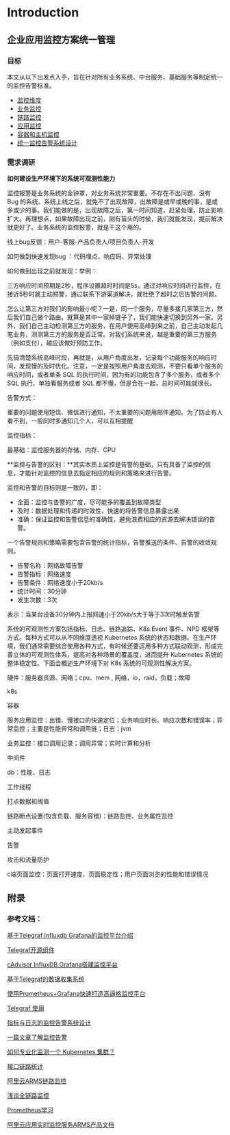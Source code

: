 # Introduction

## 企业应用监控方案统一管理

### 目标

本文从以下出发点入手，旨在针对所有业务系统、中台服务、基础服务等制定统一的监控告警标准。

* [监控维度](metrics/README.md)
* [业务监控](biz/README.md)
* [链路监控](trace/README.md)
* [应用监控](app/root.md)
* [容器和主机监控](hardware/root.md)
* [统一监控告警系统设计](architect/root.md)



### 需求调研

**如何建设生产环境下的系统可观测性能力**

监控报警是业务系统的金钟罩，对业务系统非常重要。不存在不出问题、没有 Bug 的系统。系统上线之后，就免不了出现故障，出故障是或早或晚的事，是或多或少的事。我们能做的是，出现故障之后，第一时间知道，赶紧处理，防止影响扩大。再理想点，如果故障出现之前，刚有苗头的时候，我们就能发现，提前解决就更好了。业务系统的监控报警，就是干这个用的。

线上bug反馈：用户-客服-产品负责人/项目负责人-开发

如何做到快速发现bug ：代码埋点、响应码、异常处理

如何做到出现之前就发现：举例：

三方响应时间预期是2秒，程序设置超时时间是5s，通过对响应时间进行监控，在接近5秒时就主动预警，通过联系下游渠道解决，就杜绝了超时之后告警的问题。

怎么让第三方对我们的影响最小呢？一是，同一个服务，尽量多接几家第三方，然后我们自己做个路由。就算是其中一家掉链子了，我们能快速切换到另外一家。另外，我们自己主动检测第三方的服务，在用户使用高峰到来之前，自己主动发起几笔业务，测测第三方的服务是否正常。对我们系统来说，越是重要的第三方服务（例如支付），越应该做好预防工作。



先搞清楚系统高峰时段，再就是，从用户角度出发，记录每个功能服务的响应时间，发现慢的及时优化。注意，一定是按照用户角度去观测，不要只看单个服务的响应时间，或者单条 SQL 的执行时间，因为有的功能包含了多个服务，或者多个 SQL 执行。单独看服务或者 SQL 都不慢，但是合在一起，总时间可能就很长。



告警方式：

重要的问题使用短信、微信进行通知，不太重要的问题用邮件通知。为了防止有人看不到，一般同时多通知几个人，可以互相提醒

监控指标：

最基础：监控服务器的存储、内存、CPU



**监控与告警的区别：**其实本质上监控是告警的基础，只有具备了监控的信息，才能针对监控的信息去指定相应的规则和策略来进行告警。



监控和告警的目标则是一致的，即：

- 全面：监控与告警的广度，尽可能多的覆盖到故障类型
- 及时：数据处理和传递的时效性，快速的将告警信息暴露出来
- 准确：保证监控和告警信息的准确性，避免浪费相应的资源去解决错误的告警。



一个告警规则和策略需要包含告警的统计指标，告警推送的条件、告警的收敛规则。

- 告警名称：网络故障告警
- 告警指标：网络速度
- 告警条件：网络速度小于20kb/s
- 统计时间：30分钟
- 发生次数：3次

表示：当某台设备30分钟内上报网速小于20kb/s大于等于3次时触发告警



系统的可观测性方案包括指标、日志、链路追踪、K8s Event 事件、NPD 框架等方式。每种方式可以从不同维度透视 Kubernetes 系统的状态和数据。在生产环境，我们通常需要综合使用各种方式，有时候还要运用多种方式联动观测，形成完善立体的可观测性体系，提高对各种场景的覆盖度，进而提升 Kubernetes 系统的整体稳定性。下面会概述生产环境下对 K8s 系统的可观测性解决方案。



硬件：服务器资源、网络；cpu、mem , 网络，io，raid，负载；故障

k8s

容器

服务应用监控：出错、慢接口的快速定位；业务响应时长、响应次数和错误率；异常监控；主要是性能异常和调用链；日志；jvm

业务监控：接口调用记录；调用异常；实时计算和分析

中间件

db：性能、日志

工作线程

打点数据和阈值

链路断点设置(包含负载、服务容错)：链路监控、业务属性监控

主动发起事件

告警



攻击和流量防护

c端页面监控：页面打开速度、页面稳定性；用户页面浏览的性能和错误情况











## 附录

### 参考文档：

[基于Telegraf Influxdb Grafana的监控平台介绍](http://www.360doc.com/content/19/1011/20/54737980_866206874.shtml)

[Telegraf开源组件](https://github.com/influxdata/telegraf)

[cAdvisor InfluxDB Grafana搭建监控平台](http://book.akhack.com/swarm/_book/swarm_book/%E7%BE%A4%E9%9B%86%E7%9B%91%E6%8E%A7.html)

[基于Telegraf的数据收集系统](https://cloud.tencent.com/developer/news/377267)

[使用Prometheus+Grafana快速打造高逼格监控平台](https://zhuanlan.zhihu.com/p/75188816)

[Telegraf 使用](https://blog.csdn.net/youngtong/article/details/84640382)

[指标与日志的监控告警系统设计](https://zhuanlan.zhihu.com/p/345562326)

[一篇文章了解监控告警](https://zhuanlan.zhihu.com/p/60416209)

[如何专业化监测一个 Kubernetes 集群？](https://mp.weixin.qq.com/s?__biz=MzU4NzU0MDIzOQ==&mid=2247495067&idx=2&sn=8274481d8f0304663ad9a407526831ae&chksm=fde8dffbca9f56ed50eb6eb0c8e8c3a75aeaaa02f9918689e33a764207541bc0c698fbabc365&mpshare=1&scene=1&srcid=0531DNFCaBDdBzThyZZ2Gsex&sharer_sharetime=1622469135139&sharer_shareid=cbc82124cedc2b0864b983af90cce39a#rd)

[接口链路统计](https://www.cnblogs.com/huane/p/6025498.html)

[阿里云ARMS链路监控](https://zhuanlan.zhihu.com/p/321792372)

[浅谈全链路监控](https://www.cnblogs.com/imyalost/p/10941216.html)

[Prometheus学习](https://mp.weixin.qq.com/s?__biz=MzUzMTA2NTU2Ng==&mid=2247517826&idx=2&sn=a14d699d30132942c322ff6ac9d3cb0d&chksm=fa4af933cd3d70258d15b63699b5d8ce1c9cbf0c2b462ce4b753e211ed2be20647fb0873e7f8&scene=0&xtrack=1#rd)

[阿里云应用实时监控服务ARMS产品文档](https://helpcdn.aliyun.com/product/34364.html)

